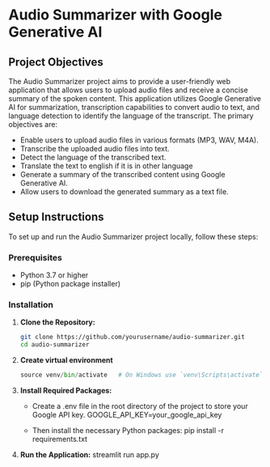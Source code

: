 # Audio Summarizer with Google Generative AI

## Project Objectives

The Audio Summarizer project aims to provide a user-friendly web application that allows users to upload audio files and receive a concise summary of the spoken content. This application utilizes Google Generative AI for summarization, transcription capabilities to convert audio to text, and language detection to identify the language of the transcript. The primary objectives are:

- Enable users to upload audio files in various formats (MP3, WAV, M4A).
- Transcribe the uploaded audio files into text.
- Detect the language of the transcribed text.
- Translate the text to english if it is in other language 
- Generate a summary of the transcribed content using Google Generative AI.
- Allow users to download the generated summary as a text file.

## Setup Instructions

To set up and run the Audio Summarizer project locally, follow these steps:

### Prerequisites

- Python 3.7 or higher
- pip (Python package installer)

### Installation

1. **Clone the Repository:**

   ```bash
   git clone https://github.com/yourusername/audio-summarizer.git
   cd audio-summarizer

2. **Create virtual environment**
   ``` python -m venv venv
   source venv/bin/activate   # On Windows use `venv\Scripts\activate`
   ```

3. **Install Required Packages:**
   - Create a .env file in the root directory of the project to store your Google API key.
     GOOGLE_API_KEY=your_google_api_key

   - Then install the necessary Python packages:
    pip install -r requirements.txt

4. **Run the Application:**
   streamlit run app.py



